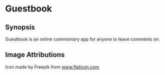 # Guestbook

## Synopsis
Guestbook is an online commentary app for anyone to leave comments on.

## Image Attributions
Icon made by Freepik from www.flaticon.com
